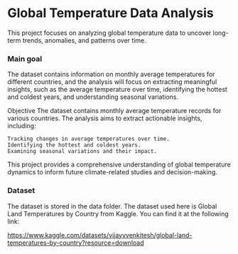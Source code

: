 # Global Temperature Data Analysis


This project focuses on analyzing global temperature data to uncover long-term trends, anomalies, and patterns over time.

### Main goal

The dataset contains information on monthly average temperatures for different countries, and the analysis will focus on extracting meaningful insights, such as the average temperature over time, identifying the hottest and coldest years, and understanding seasonal variations.





Objective
The dataset contains monthly average temperature records for various countries. The analysis aims to extract actionable insights, including:

    Tracking changes in average temperatures over time.
    Identifying the hottest and coldest years.
    Examining seasonal variations and their impact.

This project provides a comprehensive understanding of global temperature dynamics to inform future climate-related studies and decision-making.


### Dataset

The dataset is stored in the data folder. The dataset used here is  Global Land Temperatures by Country from Kaggle. You can find it at the following link:

https://www.kaggle.com/datasets/vijayvvenkitesh/global-land-temperatures-by-country?resource=download
